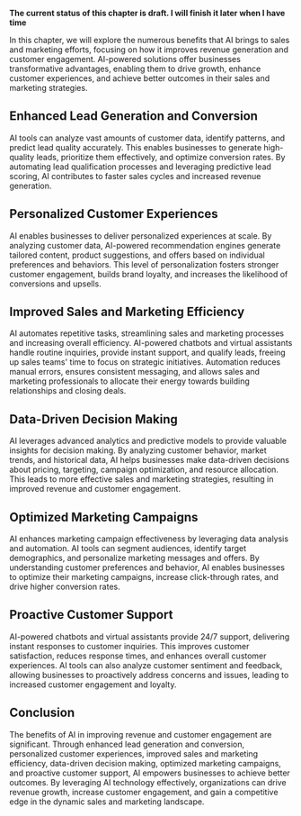 **The current status of this chapter is draft. I will finish it later when I have time**

In this chapter, we will explore the numerous benefits that AI brings to sales and marketing efforts, focusing on how it improves revenue generation and customer engagement. AI-powered solutions offer businesses transformative advantages, enabling them to drive growth, enhance customer experiences, and achieve better outcomes in their sales and marketing strategies.

Enhanced Lead Generation and Conversion
---------------------------------------

AI tools can analyze vast amounts of customer data, identify patterns, and predict lead quality accurately. This enables businesses to generate high-quality leads, prioritize them effectively, and optimize conversion rates. By automating lead qualification processes and leveraging predictive lead scoring, AI contributes to faster sales cycles and increased revenue generation.

Personalized Customer Experiences
---------------------------------

AI enables businesses to deliver personalized experiences at scale. By analyzing customer data, AI-powered recommendation engines generate tailored content, product suggestions, and offers based on individual preferences and behaviors. This level of personalization fosters stronger customer engagement, builds brand loyalty, and increases the likelihood of conversions and upsells.

Improved Sales and Marketing Efficiency
---------------------------------------

AI automates repetitive tasks, streamlining sales and marketing processes and increasing overall efficiency. AI-powered chatbots and virtual assistants handle routine inquiries, provide instant support, and qualify leads, freeing up sales teams' time to focus on strategic initiatives. Automation reduces manual errors, ensures consistent messaging, and allows sales and marketing professionals to allocate their energy towards building relationships and closing deals.

Data-Driven Decision Making
---------------------------

AI leverages advanced analytics and predictive models to provide valuable insights for decision making. By analyzing customer behavior, market trends, and historical data, AI helps businesses make data-driven decisions about pricing, targeting, campaign optimization, and resource allocation. This leads to more effective sales and marketing strategies, resulting in improved revenue and customer engagement.

Optimized Marketing Campaigns
-----------------------------

AI enhances marketing campaign effectiveness by leveraging data analysis and automation. AI tools can segment audiences, identify target demographics, and personalize marketing messages and offers. By understanding customer preferences and behavior, AI enables businesses to optimize their marketing campaigns, increase click-through rates, and drive higher conversion rates.

Proactive Customer Support
--------------------------

AI-powered chatbots and virtual assistants provide 24/7 support, delivering instant responses to customer inquiries. This improves customer satisfaction, reduces response times, and enhances overall customer experiences. AI tools can also analyze customer sentiment and feedback, allowing businesses to proactively address concerns and issues, leading to increased customer engagement and loyalty.

Conclusion
----------

The benefits of AI in improving revenue and customer engagement are significant. Through enhanced lead generation and conversion, personalized customer experiences, improved sales and marketing efficiency, data-driven decision making, optimized marketing campaigns, and proactive customer support, AI empowers businesses to achieve better outcomes. By leveraging AI technology effectively, organizations can drive revenue growth, increase customer engagement, and gain a competitive edge in the dynamic sales and marketing landscape.
